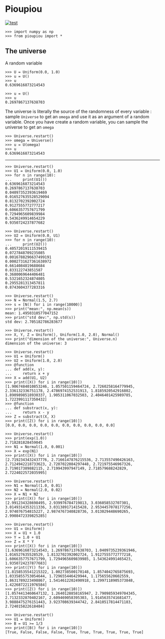 Pioupiou
================================================================================

[![test](https://github.com/boisgera/pioupiou/actions/workflows/test.yml/badge.svg)](https://github.com/boisgera/pioupiou/actions/workflows/test.yml)

    >>> import numpy as np
    >>> from pioupiou import *

The universe
--------------------------------------------------------------------------------

A random variable 

    >>> U = Uniform(0.0, 1.0)
    >>> u = U()
    >>> u
    0.6369616873214543

    >>> u = U()
    >>> u
    0.2697867137638703

The universe is literally the source of the randomness of every variable :
sample `Universe` to get an `omega` and use it as an argument of a random
variable.
Once you have create a random variable, you can sample the universe
to get an `omega` 

    >>> Universe.restart()
    >>> omega = Universe()
    >>> u = U(omega)
    >>> u
    0.6369616873214543

--------------------------------------------------------------------------------

    >>> Universe.restart()
    >>> U1 = Uniform(0.0, 1.0)
    >>> for n in range(10):
    ...     print(U1())
    0.6369616873214543
    0.2697867137638703
    0.04097352393619469
    0.016527635528529094
    0.8132702392002724
    0.9127555772777217
    0.6066357757671799
    0.7294965609839984
    0.5436249914654229
    0.9350724237877682

    >>> Universe.restart()
    >>> U2 = Uniform(0.0, U1)
    >>> for n in range(10):
    ...     print(U2())
    0.40572019111539415
    0.0727848709235085
    0.0016788296637499191
    0.0002731627361638972
    0.6614084819688684
    0.833122743851587
    0.3680069644406481
    0.5321652324874805
    0.2955281313457811
    0.8743604377283316

    >>> Universe.restart()
    >>> N = Normal(1.5, 2.7)
    >>> s = [N() for i in range(10000)]
    >>> print("mean:", np.mean(s))  
    mean: 1.4950310577047152
    >>> print("std dev:", np.std(s))
    std dev: 2.705182786283677

    >>> Universe.restart()
    >>> X, Y, Z = Uniform(), Uniform(1.0, 2.0), Normal()
    >>> print("dimension of the universe:", Universe.n)
    dimension of the universe: 3

    >>> Universe.restart()
    >>> U1 = Uniform()
    >>> U2 = Uniform(1.0, 2.0)
    >>> @function
    ... def add(x, y):
    ...     return x + y
    >>> X = add(U1, U2)
    >>> print([X() for i in range(10)])
    [1.9067484010853246, 1.057501159464724, 2.7260258164779945, 2.336132336751178, 2.4786974152531913, 1.8185920542916802, 1.8909898518930337, 1.905311067032503, 2.4046401425989785, 1.7223991117350432]
    >>> @function
    ... def substract(x, y):
    ...     return x - y
    >>> Z = substract(X, X)
    >>> print([Z() for i in range(10)])
    [0.0, 0.0, 0.0, 0.0, 0.0, 0.0, 0.0, 0.0, 0.0, 0.0]

    >>> Universe.restart()
    >>> print(exp(1.0))
    2.718281828459045
    >>> N1 = Normal(1.0, 0.001)
    >>> X = exp(N1)
    >>> print([X() for i in range(10)])
    [2.7192343432437776, 2.7166147876215536, 2.713557490426163, 2.7124942218733623, 2.7207022084297448, 2.721975546967326, 2.719017389882115, 2.719943997947149, 2.718579688242829, 2.7224022572035995]

    >>> Universe.restart()
    >>> N1 = Normal(1.0, 0.01)
    >>> N2 = Normal(2.0, 0.02)
    >>> X = N1 + N2
    >>> print([X() for i in range(10)])
    [2.991234328698495, 2.939976784719813, 3.036058532707301, 3.0149314353211336, 3.031389171415428, 2.9534457078177256, 2.974076754815227, 2.9874767340828736, 3.013029448690265, 2.9908472339825285]

    >>> Universe.restart()
    >>> U1 = Uniform()
    >>> X = U1 + 1.0
    >>> Y = 1.0 + U1
    >>> Z = X * Y
    >>> print([X() for i in range(10)])
    [1.6369616873214543, 1.2697867137638703, 1.0409735239361946, 1.016527635528529, 1.8132702392002724, 1.9127555772777218, 1.6066357757671799, 1.7294965609839985, 1.543624991465423, 1.9350724237877683]
    >>> print([Y() for i in range(10)])
    [1.8158535541215322, 1.002738500170148, 1.8574042765875693, 1.0335855753054644, 1.729655446429944, 1.175655620602559, 1.8631789223498867, 1.5414612202490918, 1.2997118905373848, 1.4226872211976584]
    >>> print([Z() for i in range(10)])
    [1.0574413460647132, 1.2640128858165947, 2.7909859349704345, 2.7132332870402167, 2.609469058395303, 1.9145635741681477, 3.9888475276151443, 3.923708639344742, 2.8410517814471183, 2.724015822618484]

    >>> Universe.restart()
    >>> U1 = Uniform()
    >>> B = U1 >= 1/3
    >>> print([B() for i in range(10)])
    [True, False, False, False, True, True, True, True, True, True]